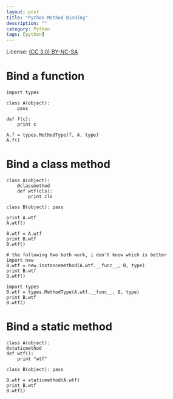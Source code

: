 ```yaml
---
layout: post
title: "Python Method Binding"
description: ""
category: Python
tags: [python]
---
```


License: [(CC 3.0) BY-NC-SA](http://creativecommons.org/licenses/by-nc-sa/3.0/)

# Bind a function

    import types

    class A(object):
        pass

    def f(c):
        print c

    A.f = types.MethodType(f, A, type)
    A.f()

# Bind a class method

    class A(object):
        @classmethod
        def wtf(cls):
            print cls

    class B(object): pass

    print A.wtf
    A.wtf()

    B.wtf = A.wtf
    print B.wtf
    B.wtf()

    # the following two both work, i don't know which is better
    import new
    B.wtf = new.instancemethod(A.wtf.__func__, B, type)
    print B.wtf
    B.wtf()

    import types
    B.wtf = types.MethodType(A.wtf.__func__, B, type)
    print B.wtf
    B.wtf()

# Bind a static method

    class A(object):
    @staticmethod
    def wtf():
        print "wtf"

    class B(object): pass

    B.wtf = staticmethod(A.wtf)
    print B.wtf
    B.wtf()
